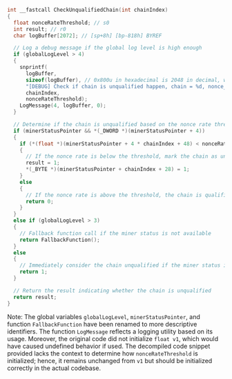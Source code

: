 ```c
int __fastcall CheckUnqualifiedChain(int chainIndex)
{
  float nonceRateThreshold; // s0
  int result; // r0
  char logBuffer[2072]; // [sp+8h] [bp-818h] BYREF

  // Log a debug message if the global log level is high enough
  if (globalLogLevel > 4)
  {
    snprintf(
      logBuffer,
      sizeof(logBuffer), // 0x800u in hexadecimal is 2048 in decimal, which is the size of logBuffer
      "[DEBUG] Check if chain is unqualified happen, chain = %d, nonce_rate_threshold = %.2f\n",
      chainIndex,
      nonceRateThreshold);
    LogMessage(4, logBuffer, 0);
  }

  // Determine if the chain is unqualified based on the nonce rate threshold
  if (minerStatusPointer && *(_DWORD *)(minerStatusPointer + 4))
  {
    if (*(float *)(minerStatusPointer + 4 * chainIndex + 48) < nonceRateThreshold)
    {
      // If the nonce rate is below the threshold, mark the chain as unqualified
      result = 1;
      *(_BYTE *)(minerStatusPointer + chainIndex + 28) = 1;
    }
    else
    {
      // If the nonce rate is above the threshold, the chain is qualified
      return 0;
    }
  }
  else if (globalLogLevel > 3)
  {
    // Fallback function call if the miner status is not available
    return FallbackFunction();
  }
  else
  {
    // Immediately consider the chain unqualified if the miner status is not available and the log level is low
    return 1;
  }

  // Return the result indicating whether the chain is unqualified
  return result;
}
```

Note: The global variables `globalLogLevel`, `minerStatusPointer`, and function `FallbackFunction` have been renamed to more descriptive identifiers. The function `LogMessage` reflects a logging utility based on its usage. Moreover, the original code did not initialize `float v1`, which would have caused undefined behavior if used. The decompiled code snippet provided lacks the context to determine how `nonceRateThreshold` is initialized; hence, it remains unchanged from `v1` but should be initialized correctly in the actual codebase.